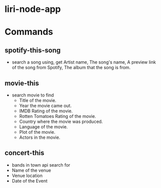 # liri-node-app

# Commands 
## spotify-this-song
  * search a song using, get Artist name,
The song's name,
A preview link of the song from Spotify,
The album that the song is from.
## movie-this
 * search movie to find 
   * Title of the movie.
   * Year the movie came out.
   * IMDB Rating of the movie.
   * Rotten Tomatoes Rating of the movie.
   * Country where the movie was produced.
   * Language of the movie.
   * Plot of the movie.
   * Actors in the movie.
## concert-this
* bands in town api search for 
 * Name of the venue
 * Venue location
 * Date of the Event
